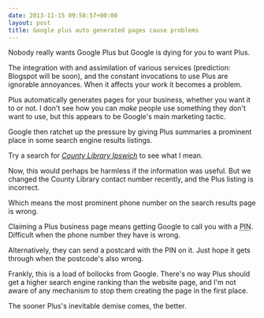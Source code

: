 ```yaml
---
date: 2013-11-15 09:58:57+00:00
layout: post
title: Google plus auto generated pages cause problems
---
```


Nobody really wants Google Plus but Google is dying for you to want Plus.

The integration with and assimilation of various services (prediction: Blogspot will be soon), and the constant invocations to use Plus are ignorable annoyances. When it affects your work it becomes a problem.

Plus automatically generates pages for your business, whether you want it to or not. I don't see how you can *make* people use something they don't want to use, but this appears to be Google's main marketing tactic.

Google then ratchet up the pressure by giving Plus summaries a prominent place in some search engine results listings.

Try a search for *<a href="https://www.google.com/search?q=ipswich+county+library#q=county+library+ipswich">County Library Ipswich</a>* to see what I mean.

Now, this would perhaps be harmless if the information was useful. But we changed the County Library contact number recently, and the Plus listing is incorrect.

Which means the most prominent phone number on the search results page is wrong.

Claiming a Plus business page means getting Google to call you with a <abbr title="Personal Identification Number">PIN</abbr>. Difficult when the phone number they have is wrong.

Alternatively, they can send a postcard with the PIN on it. Just hope it gets through when the postcode's also wrong.

Frankly, this is a load of bollocks from Google. There's no way Plus should get a higher search engine ranking than the website page, and I'm not aware of any mechanism to stop them creating the page in the first place.

The sooner Plus's inevitable demise comes, the better.


